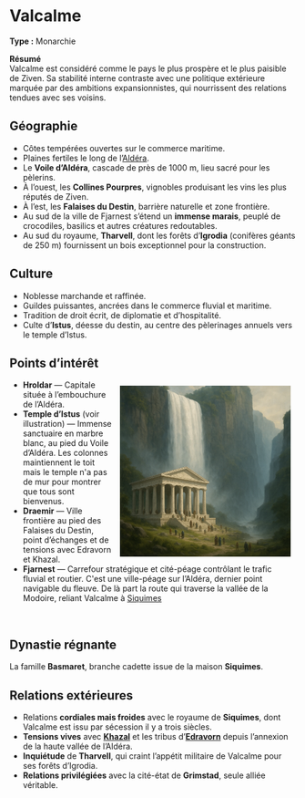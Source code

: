 # Valcalme 
**Type :** Monarchie  

**Résumé**  
Valcalme est considéré comme le pays le plus prospère et le plus paisible de Ziven. Sa stabilité interne contraste avec une politique extérieure marquée par des ambitions expansionnistes, qui nourrissent des relations tendues avec ses voisins.  

## Géographie  
- Côtes tempérées ouvertes sur le commerce maritime.  
- Plaines fertiles le long de l’[Aldéra](../fleuves/aldera.md).  
- Le **Voile d’Aldéra**, cascade de près de 1000 m, lieu sacré pour les pèlerins.  
- À l’ouest, les **Collines Pourpres**, vignobles produisant les vins les plus réputés de Ziven.  
- À l’est, les **Falaises du Destin**, barrière naturelle et zone frontière.  
- Au sud de la ville de Fjarnest s’étend un **immense marais**, peuplé de crocodiles, basilics et autres créatures redoutables.  
- Au sud du royaume, **Tharvell**, dont les forêts d’**Igrodia** (conifères géants de 250 m) fournissent un bois exceptionnel pour la construction.  

## Culture  
- Noblesse marchande et raffinée.  
- Guildes puissantes, ancrées dans le commerce fluvial et maritime.  
- Tradition de droit écrit, de diplomatie et d’hospitalité.  
- Culte d’**Istus**, déesse du destin, au centre des pèlerinages annuels vers le temple d’Istus.  

## Points d’intérêt  
<img src="../../images/temple-istus.png" alt="Temple d'Istus" style="float: right; margin: 10px; width: 300px;" />

- **Hroldar** — Capitale située à l’embouchure de l’Aldéra.  
- **Temple d’Istus** (voir illustration) — Immense sanctuaire en marbre blanc, au pied du Voile d’Aldéra. Les colonnes maintiennent le toit mais le temple n'a pas de mur pour montrer que tous sont bienvenus.  
- **Draemir** — Ville frontière au pied des Falaises du Destin, point d’échanges et de tensions avec Edravorn et Khazal.  
- **Fjarnest** — Carrefour stratégique et cité-péage contrôlant le trafic fluvial et routier. C'est une ville-péage sur l’Aldéra, dernier point navigable du fleuve. De là part la route qui traverse la vallée de la Modoire, reliant Valcalme à [Siquimes](siquimes.md)

<br style="clear: both">

## Dynastie régnante  
La famille **Basmaret**, branche cadette issue de la maison **Siquimes**.  

## Relations extérieures  
- Relations **cordiales mais froides** avec le royaume de **Siquimes**, dont Valcalme est issu par sécession il y a trois siècles.  
- **Tensions vives** avec **[Khazal](khazal.md)** et les tribus d’**[Edravorn](edravorn.md)** depuis l’annexion de la haute vallée de l’Aldéra.  
- **Inquiétude** de **Tharvell**, qui craint l’appétit militaire de Valcalme pour ses forêts d’Igrodia.  
- **Relations privilégiées** avec la cité-état de **Grimstad**, seule alliée véritable.  

